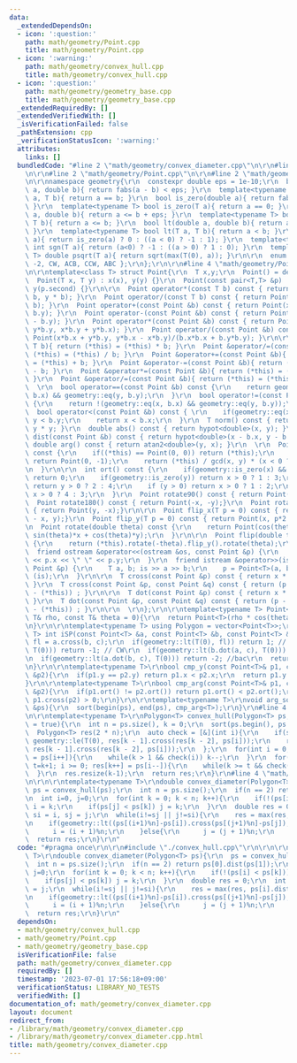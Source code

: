 ```yaml
---
data:
  _extendedDependsOn:
  - icon: ':question:'
    path: math/geometry/Point.cpp
    title: math/geometry/Point.cpp
  - icon: ':warning:'
    path: math/geometry/convex_hull.cpp
    title: math/geometry/convex_hull.cpp
  - icon: ':question:'
    path: math/geometry/geometry_base.cpp
    title: math/geometry/geometry_base.cpp
  _extendedRequiredBy: []
  _extendedVerifiedWith: []
  _isVerificationFailed: false
  _pathExtension: cpp
  _verificationStatusIcon: ':warning:'
  attributes:
    links: []
  bundledCode: "#line 2 \"math/geometry/convex_diameter.cpp\"\n\r\n#line 2 \"math/geometry/convex_hull.cpp\"\
    \n\r\n#line 2 \"math/geometry/Point.cpp\"\n\r\n#line 2 \"math/geometry/geometry_base.cpp\"\
    \n\r\nnamespace geometry{\r\n  constexpr double eps = 1e-10;\r\n  bool eq(double\
    \ a, double b){ return fabs(a - b) < eps; }\r\n  template<typename T>  bool eq(T\
    \ a, T b){ return a == b; }\r\n  bool is_zero(double a){ return fabs(a) < eps;\
    \ }\r\n  template<typename T> bool is_zero(T a){ return a == 0; }\r\n  bool le(double\
    \ a, double b){ return a <= b + eps; }\r\n  template<typename T> bool le(T a,\
    \ T b){ return a <= b; }\r\n  bool lt(double a, double b){ return a < b - eps;\
    \ }\r\n  template<typename T> bool lt(T a, T b){ return a < b; }\r\n  int sgn(double\
    \ a){ return is_zero(a) ? 0 : ((a < 0) ? -1 : 1); }\r\n  template<typename T>\
    \ int sgn(T a){ return (a<0) ? -1 : ((a > 0) ? 1 : 0); }\r\n  template<typename\
    \ T> double psqrt(T a){ return sqrt(max(T(0), a)); }\r\n\r\n  enum Dir{ BAC =\
    \ -2, CW, ACB, CCW, ABC };\r\n};\r\n\r\n#line 4 \"math/geometry/Point.cpp\"\n\r\
    \n\r\ntemplate<class T> struct Point{\r\n  T x,y;\r\n  Point() = default;\r\n\
    \  Point(T x, T y) : x(x), y(y) {}\r\n  Point(const pair<T,T> &p) : x(p.first),\
    \ y(p.second) {}\r\n\r\n  Point operator*(const T b) const { return Point(x *\
    \ b, y * b); }\r\n  Point operator/(const T b) const { return Point(x / b, y /\
    \ b); }\r\n  Point operator+(const Point &b) const { return Point(x + b.x, y +\
    \ b.y); }\r\n  Point operator-(const Point &b) const { return Point(x - b.x, y\
    \ - b.y); }\r\n  Point operator*(const Point &b) const { return Point(x*b.x -\
    \ y*b.y, x*b.y + y*b.x); }\r\n  Point operator/(const Point &b) const { return\
    \ Point(x*b.x + y*b.y, y*b.x - x*b.y)/(b.x*b.x + b.y*b.y); }\r\n\r\n  Point &operator*=(const\
    \ T b){ return (*this) = (*this) * b; }\r\n  Point &operator/=(const T b){ return\
    \ (*this) = (*this) / b; }\r\n  Point &operator+=(const Point &b){ return (*this)\
    \ = (*this) + b; }\r\n  Point &operator-=(const Point &b){ return (*this) = (*this)\
    \ - b; }\r\n  Point &operator*=(const Point &b){ return (*this) = (*this) * b;\
    \ }\r\n  Point &operator/=(const Point &b){ return (*this) = (*this) / b; }\r\n\
    \  \r\n  bool operator==(const Point &b) const {\r\n    return geometry::eq(x,\
    \ b.x) && geometry::eq(y, b.y);\r\n  }\r\n  bool operator!=(const Point &b) const\
    \ {\r\n    return !(geometry::eq(x, b.x) && geometry::eq(y, b.y));\r\n  }\r\n\
    \  bool operator<(const Point &b) const { \r\n    if(geometry::eq(x, b.x)) return\
    \ y < b.y;\r\n    return x < b.x;\r\n  }\r\n  T norm() const { return x * x +\
    \ y * y; }\r\n  double abs() const { return hypot<double>(x, y); }\r\n  double\
    \ dist(const Point &b) const { return hypot<double>(x - b.x, y - b.y); }\r\n \
    \ double arg() const { return atan2<double>(y, x); }\r\n  \r\n  Point ArgVec()\
    \ const {\r\n    if((*this) == Point(0, 0)) return (*this);\r\n    if(geometry::is_zero(x))\
    \ return Point(0, -1);\r\n    return (*this) / gcd(x, y) * (x < 0 ? -1 : 1);\r\
    \n  }\r\n\r\n  int ort() const {\r\n    if(geometry::is_zero(x) && geometry::is_zero(y))\
    \ return 0;\r\n    if(geometry::is_zero(y)) return x > 0 ? 1 : 3;\r\n    if(geometry::is_zero(x))\
    \ return y > 0 ? 2 : 4;\r\n    if (y > 0) return x > 0 ? 1 : 2;\r\n    else return\
    \ x > 0 ? 4 : 3;\r\n  }\r\n  Point rotate90() const { return Point(-y, x);}\r\n\
    \  Point rotate180() const { return Point(-x, -y);}\r\n  Point rotate270() const\
    \ { return Point(y, -x);}\r\n\r\n  Point flip_x(T p = 0) const { return Point(p*2\
    \ - x, y);}\r\n  Point flip_y(T p = 0) const { return Point(x, p*2 - y);}\r\n\r\
    \n  Point rotate(double theta) const {\r\n    return Point(cos(theta)*x - sin(theta)*y,\
    \ sin(theta)*x + cos(theta)*y);\r\n  }\r\n\r\n  Point flip(double theta) const\
    \ {\r\n    return (*this).rotate(-theta).flip_y().rotate(theta);\r\n  }\r\n\r\n\
    \  friend ostream &operator<<(ostream &os, const Point &p) {\r\n    return os\
    \ << p.x << \" \" << p.y;\r\n  }\r\n  friend istream &operator>>(istream &is,\
    \ Point &p) {\r\n    T a, b; is >> a >> b;\r\n    p = Point<T>(a, b);\r\n    return\
    \ (is);\r\n  }\r\n\r\n  T cross(const Point &p) const { return x * p.y - y * p.x;\
    \ }\r\n  T cross(const Point &p, const Point &q) const { return (p - (*this)).cross(q\
    \ - (*this)) ; }\r\n\r\n  T dot(const Point &p) const { return x * p.x + y * p.y;\
    \ }\r\n  T dot(const Point &p, const Point &q) const { return (p - (*this)).dot(q\
    \ - (*this)) ; }\r\n\r\n  \r\n};\r\n\r\ntemplate<typename T> Point<T> Polar(const\
    \ T& rho, const T& theta = 0){\r\n  return Point<T>(rho * cos(theta), rho * sin(theta));\r\
    \n}\r\n\r\ntemplate<typename T> using Polygon = vector<Point<T>>;\r\n\r\ntemplate<class\
    \ T> int iSP(const Point<T> &a, const Point<T> &b, const Point<T> &c){\r\n  T\
    \ fl = a.cross(b, c);\r\n  if(geometry::lt(T(0), fl)) return 1; // CCW\r\n  if(geometry::lt(fl,\
    \ T(0))) return -1; // CW\r\n  if(geometry::lt(b.dot(a, c), T(0))) return 2; //abc\r\
    \n  if(geometry::lt(a.dot(b, c), T(0))) return -2; //bac\r\n  return 0; // acb\r\
    \n}\r\n\r\ntemplate<typename T>\r\nbool cmp_y(const Point<T>& p1, const Point<T>\
    \ &p2){\r\n  if(p1.y == p2.y) return p1.x < p2.x;\r\n  return p1.y < p2.y;\r\n\
    }\r\n\r\ntemplate<typename T>\r\nbool cmp_arg(const Point<T>& p1, const Point<T>\
    \ &p2){\r\n  if(p1.ort() != p2.ort()) return p1.ort() < p2.ort();\r\n  return\
    \ p1.cross(p2) > 0;\r\n}\r\n\r\ntemplate<typename T>\r\nvoid arg_sort(Polygon<T>\
    \ &ps){\r\n  sort(begin(ps), end(ps), cmp_arg<T>);\r\n}\r\n#line 4 \"math/geometry/convex_hull.cpp\"\
    \n\r\ntemplate<typename T>\r\nPolygon<T> convex_hull(Polygon<T> ps, bool strict\
    \ = true){\r\n  int n = ps.size(), k = 0;\r\n  sort(ps.begin(), ps.end());\r\n\
    \  Polygon<T> res(2 * n);\r\n  auto check = [&](int i){\r\n    if(strict) return\
    \ geometry::le(T(0), res[k - 1].cross(res[k - 2], ps[i]));\r\n    return geometry::lt(T(0),\
    \ res[k - 1].cross(res[k - 2], ps[i]));\r\n  };\r\n  for(int i = 0; i < n; res[k++]\
    \ = ps[i++]){\r\n    while(k > 1 && check(i)) k--;\r\n  }\r\n  for(int i = n-2,\
    \ t=k+1; i >= 0; res[k++] = ps[i--]){\r\n    while(k >= t && check(i)) k--;\r\n\
    \  }\r\n  res.resize(k-1);\r\n  return res;\r\n}\r\n#line 4 \"math/geometry/convex_diameter.cpp\"\
    \n\r\n\r\ntemplate<typename T>\r\ndouble convex_diameter(Polygon<T> ps){\r\n \
    \ ps = convex_hull(ps);\r\n  int n = ps.size();\r\n  if(n == 2) return ps[0].dist(ps[1]);\r\
    \n  int i=0, j=0;\r\n  for(int k = 0; k < n; k++){\r\n    if(!(ps[i] < ps[k]))\
    \ i = k;\r\n    if(ps[j] < ps[k]) j = k;\r\n  }\r\n  double res = 0;\r\n  int\
    \ si = i, sj = j;\r\n  while(i!=sj || j!=si){\r\n    res = max(res, ps[i].dist(ps[j]));\r\
    \n    if(geometry::lt((ps[(i+1)%n]-ps[i]).cross(ps[(j+1)%n]-ps[j]), T(0))){\r\n\
    \      i = (i + 1)%n;\r\n    }else{\r\n      j = (j + 1)%n;\r\n    }\r\n  }\r\n\
    \  return res;\r\n}\r\n"
  code: "#pragma once\r\n\r\n#include \"./convex_hull.cpp\"\r\n\r\n\r\ntemplate<typename\
    \ T>\r\ndouble convex_diameter(Polygon<T> ps){\r\n  ps = convex_hull(ps);\r\n\
    \  int n = ps.size();\r\n  if(n == 2) return ps[0].dist(ps[1]);\r\n  int i=0,\
    \ j=0;\r\n  for(int k = 0; k < n; k++){\r\n    if(!(ps[i] < ps[k])) i = k;\r\n\
    \    if(ps[j] < ps[k]) j = k;\r\n  }\r\n  double res = 0;\r\n  int si = i, sj\
    \ = j;\r\n  while(i!=sj || j!=si){\r\n    res = max(res, ps[i].dist(ps[j]));\r\
    \n    if(geometry::lt((ps[(i+1)%n]-ps[i]).cross(ps[(j+1)%n]-ps[j]), T(0))){\r\n\
    \      i = (i + 1)%n;\r\n    }else{\r\n      j = (j + 1)%n;\r\n    }\r\n  }\r\n\
    \  return res;\r\n}\r\n"
  dependsOn:
  - math/geometry/convex_hull.cpp
  - math/geometry/Point.cpp
  - math/geometry/geometry_base.cpp
  isVerificationFile: false
  path: math/geometry/convex_diameter.cpp
  requiredBy: []
  timestamp: '2023-07-01 17:56:18+09:00'
  verificationStatus: LIBRARY_NO_TESTS
  verifiedWith: []
documentation_of: math/geometry/convex_diameter.cpp
layout: document
redirect_from:
- /library/math/geometry/convex_diameter.cpp
- /library/math/geometry/convex_diameter.cpp.html
title: math/geometry/convex_diameter.cpp
---
```

